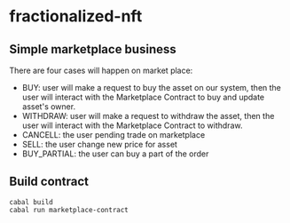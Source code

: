 # fractionalized-nft
## Simple marketplace business
There are four cases will happen on market place:
+ BUY: user will make a request to buy the asset on our system, then the user
will interact with the Marketplace Contract to buy and update asset's owner.
+ WITHDRAW: user will make a request to withdraw the asset, then the user
will interact with the Marketplace Contract to withdraw.
+ CANCELL: the user pending trade on marketplace
+ SELL: the user change new price for asset
+ BUY_PARTIAL: the user can buy a part of the order
## Build contract
```
cabal build
cabal run marketplace-contract
``````
